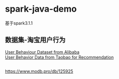 # spark-java-demo
基于spark3.1.1


## 数据集-淘宝用户行为
[User Behaviour Dataset from Alibaba](https://tianchi.aliyun.com/dataset/dataDetail?dataId=81505)  
[User Behavior Data from Taobao for Recommendation](https://tianchi.aliyun.com/dataset/dataDetail?dataId=649)

##
https://www.modb.pro/db/125925